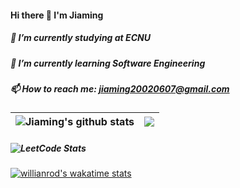 #### Hi there 👋 I'm Jiaming
##### 🔭 I’m currently studying at ECNU
##### 🌱 I’m currently learning Software Engineering
##### 📫 How to reach me: jiaming20020607@gmail.com
| <a><img align="center" src="https://github-readme-stats.vercel.app/api?username=Jiaaming&count_private=true" alt="Jiaming's github stats" /></a> | <a><img align="center" src="https://github-readme-stats.vercel.app/api/top-langs/?username=Jiaaming&layout=compact&count_private=true" /></a> |
|--------------------------------------------------------------------------------------------------------------------------------------------------| ------------- |

##### ![LeetCode Stats](https://leetcard.jacoblin.cool/jiaaming?theme=light&font=Noto%20Sans%20Kharoshthi&site=cn)
[![willianrod's wakatime stats](https://github-readme-stats.vercel.app/api/wakatime?username=Jameson&langs_count=7)](https://github.com/anuraghazra/github-readme-stats)


